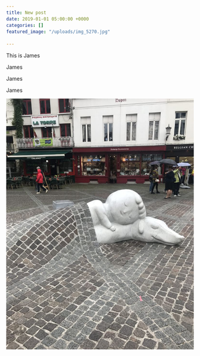 ```yaml
---
title: New post
date: 2019-01-01 05:00:00 +0000
categories: []
featured_image: "/uploads/img_5270.jpg"

---
```

This is James

James

James

James

![](/uploads/IMG_4959-e1515031052511.jpg)